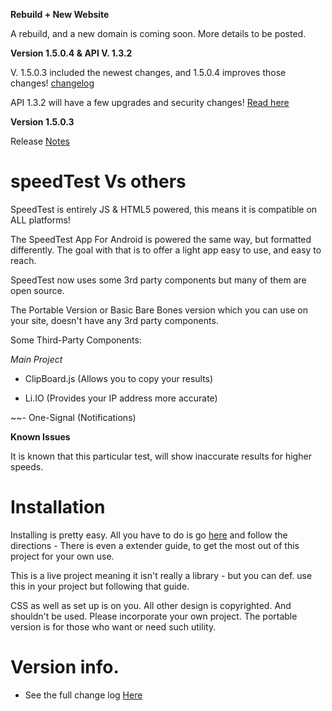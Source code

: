 **Rebuild + New Website**

A rebuild, and a new domain is coming soon. More details to be posted.




**Version 1.5.0.4 & API V. 1.3.2**

V. 1.5.0.3 included the newest changes, and 1.5.0.4 improves those changes! [changelog](https://github.com/jdc20181/SpeedTest/wiki/Product-Update-v.-1.5.0.4)

API 1.3.2 will have a few upgrades and security changes! [Read here](https://github.com/jdc20181/SpeedTest/wiki/API-V.-1.3.2)


**Version 1.5.0.3**

Release [Notes](https://github.com/jdc20181/SpeedTest/wiki/Product-Update-V.-1.5.0.3)



  



# speedTest Vs others

SpeedTest is entirely JS & HTML5 powered, this means it is compatible on ALL platforms!

The SpeedTest App For Android is powered the same way, but formatted differently. The goal with that is to offer a light app easy to use, and easy to reach. 

SpeedTest now uses some 3rd party components but many of them are open source. 

The Portable Version or Basic Bare Bones version which you can use on your site, doesn't have any 3rd party components. 

Some Third-Party Components:

*Main Project*

  - ClipBoard.js (Allows you to copy your results)
  
  - Li.IO (Provides your IP address more accurate)
  
  ~~- One-Signal (Notifications)
  

**Known Issues** 

It is known that this particular test, will show inaccurate results for higher speeds. 
   
# Installation 

Installing is pretty easy. All you have to do is go [here](https://jdc20181.github.io/SpeedTest/Pages/portable.html) and follow the directions - There is even a extender guide, to get the most out of this project for your own use. 

This is a live project meaning it isn't really a library - but you can def. use this in your project but following that guide. 

CSS as well as set up is on you. All other design is copyrighted. And shouldn't be used. Please incorporate your own project. The portable version is for those who want or need such utility. 
   
# Version info. 

- See the full change log <a href="https://github.com/jdc20181/SpeedTest/wiki/Change-Log">Here</a>



